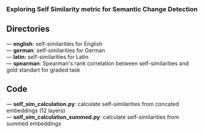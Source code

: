 ### Exploring Self Similarity metric for Semantic Change Detection 

## Directories

— **english**: self-similarities for English <br>
— **german**: self-similarities for German <br>
— **latin**: self-similarities for Latin <br>
— **spearman**: Spearman's rank correlation between self-similarities and gold standart for graded task <br>

## Code
— **self_sim_calculation.py**: calculate self-similarities from concated embeddings (12 layers) <br>
— **self_sim_calculation_summed.py**: calculate self-similarities from summed embeddings <br>
